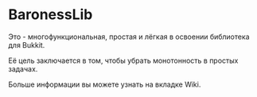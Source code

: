 # BaronessLib

Это - многофункциональная, простая и лёгкая в освоении библиотека для Bukkit.

Её цель заключается в том, чтобы убрать монотонность в простых задачах.

Больше информации вы можете узнать на вкладке Wiki.
